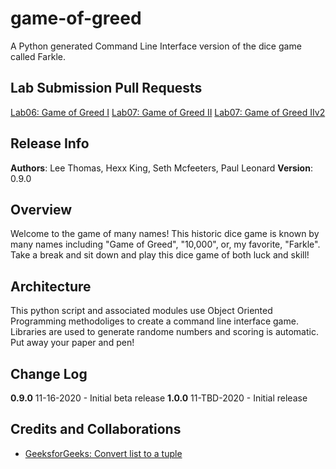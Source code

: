 # game-of-greed
A Python generated Command Line Interface version of the dice game called Farkle.

## Lab Submission Pull Requests
[Lab06: Game of Greed I](https://github.com/bananas-401/game-of-greed/pull/1)
[Lab07: Game of Greed II](https://github.com/bananas-401/game-of-greed/pull/2)
[Lab07: Game of Greed IIv2](https://github.com/bananas-401/game-of-greed/pull/7)

## Release Info
**Authors**: Lee Thomas, Hexx King, Seth Mcfeeters, Paul Leonard
**Version**: 0.9.0

## Overview
Welcome to the game of many names!  This historic dice game is known by many names including "Game of Greed", "10,000", or, my favorite, "Farkle".  Take a break and sit down and play this dice game of both luck and skill!

## Architecture
This python script and associated modules use Object Oriented Programming methodoliges to create a command line interface game. Libraries are used to generate randome numbers and scoring is automatic.  Put away your paper and pen!

## Change Log
**0.9.0** 11-16-2020 - Initial beta release
**1.0.0** 11-TBD-2020 - Initial release

## Credits and Collaborations
- [GeeksforGeeks: Convert list to a tuple](https://www.geeksforgeeks.org/python-convert-a-list-into-a-tuple/)